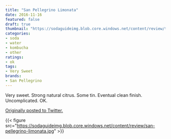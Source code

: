 ```yaml
---
title: "San Pellegrino Limonata"
date: 2016-11-16
featured: false
draft: true
thumbnail: "https://sodaguideimg.blob.core.windows.net/content/review/thumbs/san-pellegrino-limonata.jpg"
categories:
- soda
- water
- kombucha
- other
ratings:
- ok
tags:
- Very Sweet
brands:
- San Pellegrino
---
```


Very sweet. Strong natural citrus. Some tin. Eventual clean finish. Uncomplicated. OK.

[Originally posted to Twitter.](https://twitter.com/Cavorter/status/799074655793532928)

{{< figure src="https://sodaguideimg.blob.core.windows.net/content/review/san-pellegrino-limonata.jpg" >}}

